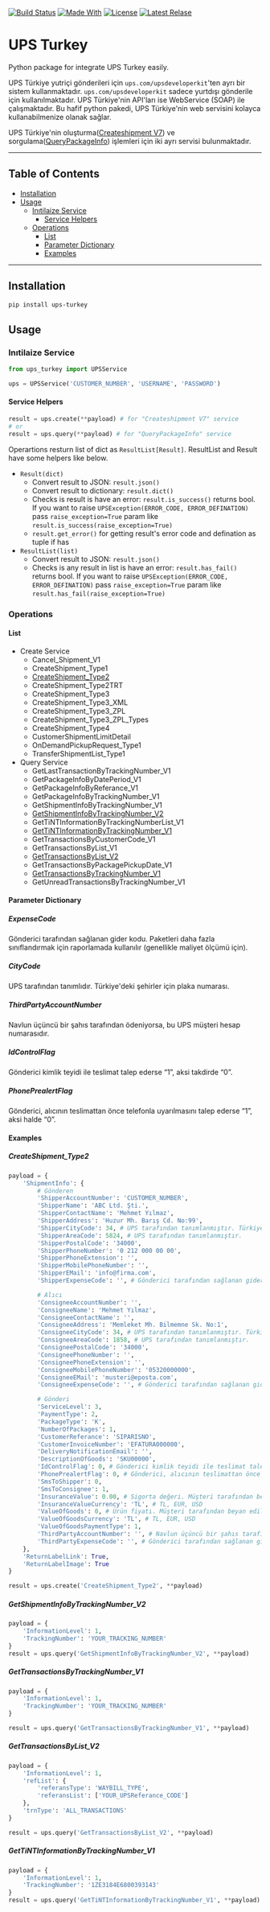 [![Build Status](https://img.shields.io/github/workflow/status/EfraimGENC/ups-turkey/Publish%20UPS%20Turkey%20distributions%20to%20PyPI%20and%20TestPyPI?logo=GitHub&label=build)](https://github.com/EfraimGENC/ups-turkey/actions/workflows/publish-to-test-pypi.yml) [![Made With](https://img.shields.io/badge/%3C%2F%3E-Python-blue)](https://github.com/EfraimGENC/ups-turkey/blob/master/requirements.txt) [![License](https://img.shields.io/badge/license-mit-blue.svg)](https://github.com/EfraimGENC/ups-turkey/blob/master/LICENSE.md) [![Latest Relase](https://img.shields.io/github/v/release/EfraimGENC/ups-turkey?sort=semver)](https://github.com/EfraimGENC/ups-turkey/releases)

# UPS Turkey
Python package for integrate UPS Turkey easily.

UPS Türkiye yutriçi gönderileri için `ups.com/upsdeveloperkit`'ten ayrı bir sistem kullanmaktadır. `ups.com/upsdeveloperkit` sadece yurtdışı gönderile için kullanılmaktadır. UPS Türkiye'nin API'ları ise WebService (SOAP) ile çalışmaktadır. Bu hafif python pakedi, UPS Türkiye'nin web servisini kolayca kullanabilmenize olanak sağlar.

UPS Türkiye'nin oluşturma([Createshipment V7](https://ws.ups.com.tr/wsCreateShipment/wsCreateShipment.asmx)) ve sorgulama([QueryPackageInfo](https://ws.ups.com.tr/QueryPackageInfo/wsQueryPackagesInfo.asmx)) işlemleri için iki ayrı servisi bulunmaktadır.

---
## Table of Contents
- [Installation](#Installation)
- [Usage](#Usage)
  - [Inıtilaize Service](#InıtilaizeService)
    - [Service Helpers](#ServiceHelpers)
  - [Operations](#Operations)
    - [List](#List)
    - [Parameter Dictionary](#ParameterDictionary)
    - [Examples](#Examples)

---

## Installation <a name="Installation"></a>
```sh
pip install ups-turkey
```

## Usage <a name="Usage"></a>
### Inıtilaize Service <a name="InıtilaizeService"></a>
```python
from ups_turkey import UPSService

ups = UPSService('CUSTOMER_NUMBER', 'USERNAME', 'PASSWORD')
```
#### Service Helpers <a name="ServiceHelpers"></a>
```python
result = ups.create(**payload) # for "Createshipment V7" service
# or
result = ups.query(**payload) # for "QueryPackageInfo" service
```
Operartions resturn list of dict as `ResultList[Result]`. ResultList and Result have some helpers like below.
- `Result(dict)`
  - Convert result to JSON: `result.json()`
  - Convert result to dictionary: `result.dict()`
  - Checks is result is have an error: `result.is_success()` returns bool.
    If you want to raise `UPSException(ERROR_CODE, ERROR_DEFINATION)` pass `raise_exception=True` param like `result.is_success(raise_exception=True)`
  - `result.get_error()` for getting result's error code and defination as tuple if has
- `ResultList(list)`
  - Convert result to JSON: `result.json()`
  - Checks is any result in list is have an error: `result.has_fail()` returns bool.
    If you want to raise `UPSException(ERROR_CODE, ERROR_DEFINATION)` pass `raise_exception=True` param like `result.has_fail(raise_exception=True)`

### Operations <a name="Operations"></a>
#### List <a name="List"></a>
- Create Service
  - Cancel_Shipment_V1
  - CreateShipment_Type1
  - [CreateShipment_Type2](#CreateShipment_Type2)
  - CreateShipment_Type2TRT
  - CreateShipment_Type3
  - CreateShipment_Type3_XML
  - CreateShipment_Type3_ZPL
  - CreateShipment_Type3_ZPL_Types
  - CreateShipment_Type4
  - CustomerShipmentLimitDetail
  - OnDemandPickupRequest_Type1
  - TransferShipmentList_Type1
- Query Service
  - GetLastTransactionByTrackingNumber_V1
  - GetPackageInfoByDatePeriod_V1
  - GetPackageInfoByReferance_V1
  - GetPackageInfoByTrackingNumber_V1
  - GetShipmentInfoByTrackingNumber_V1
  - [GetShipmentInfoByTrackingNumber_V2](#GetShipmentInfoByTrackingNumber_V2)
  - GetTiNTInformationByTrackingNumberList_V1
  - [GetTiNTInformationByTrackingNumber_V1](#GetTiNTInformationByTrackingNumber_V1)
  - GetTransactionsByCustomerCode_V1
  - GetTransactionsByList_V1
  - [GetTransactionsByList_V2](#GetTransactionsByList_V2)
  - GetTransactionsByPackagePickupDate_V1
  - [GetTransactionsByTrackingNumber_V1](#GetTransactionsByTrackingNumber_V1)
  - GetUnreadTransactionsByTrackingNumber_V1

#### Parameter Dictionary <a name="ParameterDictionary"></a>
##### ExpenseCode
Gönderici tarafından sağlanan gider kodu. Paketleri daha fazla sınıflandırmak için raporlamada kullanılır (genellikle maliyet ölçümü için).
##### CityCode
UPS tarafından tanımlıdır. Türkiye'deki şehirler için plaka numarası.
##### ThirdPartyAccountNumber
Navlun üçüncü bir şahıs tarafından ödeniyorsa, bu UPS müşteri hesap numarasıdır.
##### IdControlFlag
Gönderici kimlik teyidi ile teslimat talep ederse “1”, aksi takdirde “0”.
##### PhonePrealertFlag
Gönderici, alıcının teslimattan önce telefonla uyarılmasını talep ederse “1”, aksi halde “0”.

#### Examples <a name="Examples"></a>
##### CreateShipment_Type2 <a name="CreateShipment_Type2"></a>
```python
payload = {
    'ShipmentInfo': {
        # Gönderen
        'ShipperAccountNumber': 'CUSTOMER_NUMBER',
        'ShipperName': 'ABC Ltd. Şti.',
        'ShipperContactName': 'Mehmet Yılmaz',
        'ShipperAddress': 'Huzur Mh. Barış Cd. No:99',
        'ShipperCityCode': 34, # UPS tarafından tanımlanmıştır. Türkiye'deki şehirler için resmi numara.
        'ShipperAreaCode': 5824, # UPS tarafından tanımlanmıştır.
        'ShipperPostalCode': '34000',
        'ShipperPhoneNumber': '0 212 000 00 00',
        'ShipperPhoneExtension': '',
        'ShipperMobilePhoneNumber': '',
        'ShipperEMail': 'info@firma.com',
        'ShipperExpenseCode': '', # Gönderici tarafından sağlanan gider kodu. Paketleri daha fazla sınıflandırmak için raporlamada kullanılır (genellikle maliyet ölçümü için).

        # Alıcı
        'ConsigneeAccountNumber': '',
        'ConsigneeName': 'Mehmet Yılmaz',
        'ConsigneeContactName': '',
        'ConsigneeAddress': 'Memleket Mh. Bilmemne Sk. No:1',
        'ConsigneeCityCode': 34, # UPS tarafından tanımlanmıştır. Türkiye'deki şehirler için resmi numara.
        'ConsigneeAreaCode': 1858, # UPS tarafından tanımlanmıştır.
        'ConsigneePostalCode': '34000',
        'ConsigneePhoneNumber': '',
        'ConsigneePhoneExtension': '',
        'ConsigneeMobilePhoneNumber': '05320000000',
        'ConsigneeEMail': 'musteri@eposta.com',
        'ConsigneeExpenseCode': '', # Gönderici tarafından sağlanan gider kodu. Paketleri daha fazla sınıflandırmak için raporlamada kullanılır (genellikle maliyet ölçümü için).

        # Gönderi
        'ServiceLevel': 3,
        'PaymentType': 2,
        'PackageType': 'K',
        'NumberOfPackages': 1,
        'CustomerReferance': 'SIPARISNO',
        'CustomerInvoiceNumber': 'EFATURA000000',
        'DeliveryNotificationEmail': '',
        'DescriptionOfGoods': 'SKU00000',
        'IdControlFlag': 0, # Gönderici kimlik teyidi ile teslimat talep ederse “1”, aksi takdirde “0”.
        'PhonePrealertFlag': 0, # Gönderici, alıcının teslimattan önce telefonla uyarılmasını talep ederse “1”, aksi halde “0”.
        'SmsToShipper': 0,
        'SmsToConsignee': 1,
        'InsuranceValue': 0.00, # Sigorta değeri. Müşteri tarafından beyan edilir.
        'InsuranceValueCurrency': 'TL', # TL, EUR, USD
        'ValueOfGoods': 0, # Ürün fiyatı. Müşteri tarafından beyan edilir.
        'ValueOfGoodsCurrency': 'TL', # TL, EUR, USD
        'ValueOfGoodsPaymentType': 1,
        'ThirdPartyAccountNumber': '', # Navlun üçüncü bir şahıs tarafından ödeniyorsa, bu UPS müşteri hesap numarasıdır.
        'ThirdPartyExpenseCode': '', # Gönderici tarafından sağlanan gider kodu. Paketleri daha fazla sınıflandırmak için raporlamada kullanılır (genellikle maliyet ölçümü için).
    },
    'ReturnLabelLink': True,
    'ReturnLabelImage': True
}

result = ups.create('CreateShipment_Type2', **payload)
```

##### GetShipmentInfoByTrackingNumber_V2 <a name="GetShipmentInfoByTrackingNumber_V2"></a>
```python
payload = {
    'InformationLevel': 1,
    'TrackingNumber': 'YOUR_TRACKING_NUMBER'
}
result = ups.query('GetShipmentInfoByTrackingNumber_V2', **payload)
```

##### GetTransactionsByTrackingNumber_V1 <a name="GetTransactionsByTrackingNumber_V1"></a>
```python
payload = {
    'InformationLevel': 1,
    'TrackingNumber': 'YOUR_TRACKING_NUMBER'
}

result = ups.query('GetTransactionsByTrackingNumber_V1', **payload)
```

##### GetTransactionsByList_V2 <a name="GetTransactionsByList_V2"></a>
```python
payload = {
    'InformationLevel': 1,
    'refList': {
        'referansType': 'WAYBILL_TYPE',
        'referansList': ['YOUR_UPSReferance_CODE']
    },
    'trnType': 'ALL_TRANSACTIONS'
}

result = ups.query('GetTransactionsByList_V2', **payload)
```

##### GetTiNTInformationByTrackingNumber_V1 <a name="GetTiNTInformationByTrackingNumber_V1"></a>
```python
payload = {
    'InformationLevel': 1,
    'TrackingNumber': '1ZE3184E6800393143'
}
result = ups.query('GetTiNTInformationByTrackingNumber_V1', **payload)
```